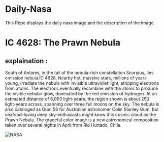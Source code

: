 # Daily-Nasa

This Repo displays the daily nasa image and the description of the image.

<!--NASA-->
# IC 4628: The Prawn Nebula
## explaination :

South of Antares, in the tail of the nebula-rich constellation Scorpius, lies emission nebula IC 4628. Nearby hot, massive stars, millions of years young, irradiate the nebula with invisible ultraviolet light, stripping electrons from atoms. The electrons eventually recombine with the atoms to produce the visible nebular glow, dominated by the red emission of hydrogen. At an estimated distance of 6,000 light-years, the region shown is about 250 light-years across, spanning over three full moons on the sky. The nebula is also cataloged as Gum 56 for Australian astronomer Colin Stanley Gum, but seafood-loving deep sky-enthusiasts might know this cosmic cloud as the Prawn Nebula. The graceful color image is a new astronomical composition taken over several nights in April from Rio Hurtado, Chile.

![NASA](https://apod.nasa.gov/apod/image/2307/Prawn_Stern_960.jpg)
<!--/NASA-->